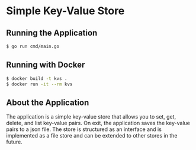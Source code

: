 # Simple Key-Value Store

## Running the Application

```bash
$ go run cmd/main.go
```

## Running with Docker

```bash
$ docker build -t kvs .
$ docker run -it --rm kvs
```

## About the Application

The application is a simple key-value store that allows you to set, get, delete, and list key-value pairs.
On exit, the application saves the key-value pairs to a json file. The store is structured as an interface and is implemented as a file store and can be extended to other stores in the future.
